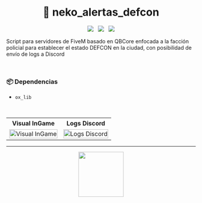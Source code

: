 <h1 align="center">🚨 neko_alertas_defcon</h1>

<p align="center">
  <img src="https://img.shields.io/github/repo-size/imkuroneko/neko_alertas_defcon?style=flat"/> &nbsp;
  <img src="https://img.shields.io/github/languages/top/imkuroneko/neko_alertas_defcon?style=flat"/> &nbsp;
  <img src="https://img.shields.io/github/last-commit/imkuroneko/neko_alertas_defcon?color=pink&style=flat"/>
</p>

Script para servidores de FiveM basado en QBCore enfocada a la facción policial para establecer el estado DEFCON en la ciudad, con posibilidad de envío de logs a Discord

<br>

### 📦 Dependencias
- `ox_lib`

<br>

<table>
    <tr> <th> Visual InGame </th> <th> Logs Discord </th> </tr>
    <tr>
        <td> <img src="https://github.com/imkuroneko/neko_alertas_defcon/assets/20273059/6d5f6aa3-9b4b-4bd2-9f9f-3c0dcb9c5212" width="100%" alt="Visual InGame"/> </td>
        <td> <img src="https://github.com/imkuroneko/neko_alertas_defcon/assets/20273059/0e3377ae-0053-4b3c-bab9-d4ae7358190b" width="100%" alt="Logs Discord"/> </td>
    </tr>
</table>

-----

<p align="center">
  <a href="https://kuroneko.im" target="_blank">
    <img src="https://kuroneko.im/web/assets/images/profile.png" width="120">
  </a>
</p>

